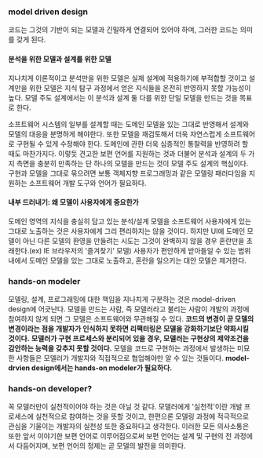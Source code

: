 ### model driven design

코드는 그것의 기반이 되는 모델과 긴밀하게 연결되어 있어야 하며, 그러한 코드는 의미를 갖게 된다.

#### 분석을 위한 모델과 설계를 위한 모델
지나치게 이론적이고 분석만을 위한 모델은 실제 설계에 적용하기에 부적합할 것이고 설계만을 위한 모델은 지식 탐구 과정에서 얻은 지식들을 온전히 반영하지 못할 가능성이 높다.
모델 주도 설계에서는 이 분석과 설계 둘 다를 위한 단일 모델을 만드는 것을 목표로 한다.

소프트웨어 시스템의 일부를 설계할 때는 도메인 모델을 있는 그대로 반영해서 설계와 모델의 대응을 분명하게 해야한다. 또한 모델을 재검토해서 더욱 자연스럽게
소프트웨어로 구현될 수 있게 수정해야 한다. 도메인에 관한 더욱 심층적인 통찰력을 반영하려 할 때도 마찬가지다. 이렇듯 견고한 보편 언어를 지원하는 것과 더불어
분석과 설계의 두 가지 측면을 충분히 만족하는 단 하나의 모델을 만드는 것이 모델 주도 설계의 핵심이다. 구현과 모델을 그대로 묶으려면 보통 객체지향 프로그래밍과 같은
모델링 패러다임을 지원하는 소프트웨어 개발 도구와 언어가 필요하다.

#### 내부 드러내기: 왜 모델이 사용자에게 중요한가
도메인 영역의 지식을 충실히 담고 있는 분석/설계 모델을 소프트웨어 사용자에게 있는 그대로 노출하는 것은 사용자에게 그리 편리하지는 않을 것이다. 하지만 UI에
도메인 모델이 아닌 다른 모델의 환영을 만들려는 시도는 그것이 완벽하지 않을 경우 혼란만을 초래한다.(ex) IE 브라우저의 '즐겨찾기' 모델) 사용자가 편안하게 받아들일 수 있는
범위 내에서 도메인 모델을 있는 그대로 노출하고, 혼란을 일으키는 대안 모델은 제거한다.

### hands-on modeler
모델링, 설계, 프로그래밍에 대한 책임을 지나치게 구분하는 것은 model-driven design에 어긋난다. 모델을 만드는 사람, 즉 모델러라고 불리는 사람이 개발의 과정에 참여하지 않게 되면
그 모델은 소프트웨어와 무관해질 수 있다. **코드의 변경이 곧 모델의 변경이라는 점을 개발자가 인식하지 못하면 리팩터링은 모델을 강화하기보단 약화시킬 것이다.**
**모델러가 구현 프로세스와 분리되어 있을 경우, 모델러는 구현상의 제약조건을 감안하는 능력을 갖추지 못할 것이다.** 모델을 코드로 구현하는 과정에서 발생하는 미묘한 사항들은
모델러가 개발자와 직접적으로 협업해야만 알 수 있는 것들이다. **model-drvien design에서는 hands-on modeler가 필요하다.**

### hands-on developer?
꼭 모델러만이 실천적이어야 하는 것은 아닐 것 같다. 모델러에게 '실천적'이란 개발 프로세스에 실천적으로 참여하는 것을 뜻할 것이고, 한편으론 모델링 과정에 적극적으로 관심을 기울이는
개발자의 실천성 또한 중요하다고 생각한다. 이러한 모든 의사소통은 또한 앞서 이야기한 보편 언어로 이루어짐으로써 보편 언어는 설계 및 구현의 전 과정에서 다듬어지며,
보편 언어의 정제는 곧 모델의 발전을 의미한다.
